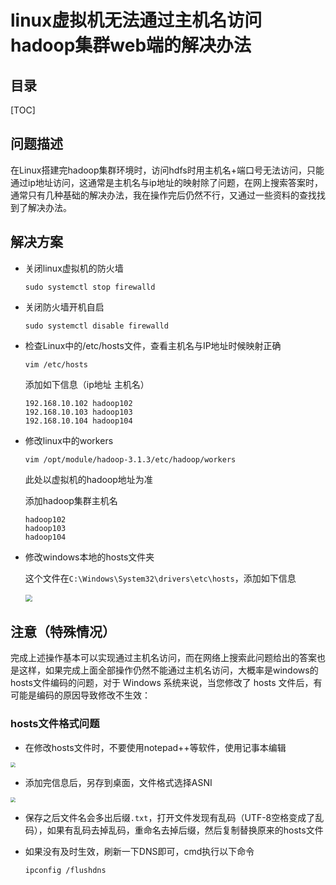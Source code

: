 # linux虚拟机无法通过主机名访问hadoop集群web端的解决办法

## 目录

[TOC]

## 问题描述

在Linux搭建完hadoop集群环境时，访问hdfs时用主机名+端口号无法访问，只能通过ip地址访问，这通常是主机名与ip地址的映射除了问题，在网上搜索答案时，通常只有几种基础的解决办法，我在操作完后仍然不行，又通过一些资料的查找找到了解决办法。

## 解决方案

* 关闭linux虚拟机的防火墙

  ```shell
  sudo systemctl stop firewalld
  ```

* 关闭防火墙开机自启

  ```shell
  sudo systemctl disable firewalld
  ```

* 检查Linux中的/etc/hosts文件，查看主机名与IP地址时候映射正确

  ```shell
  vim /etc/hosts
  ```

  添加如下信息（ip地址 主机名）

  ```
  192.168.10.102 hadoop102
  192.168.10.103 hadoop103
  192.168.10.104 hadoop104
  ```

* 修改linux中的workers

  ```shell
  vim /opt/module/hadoop-3.1.3/etc/hadoop/workers
  ```

  此处以虚拟机的hadoop地址为准

  添加hadoop集群主机名

  ```shell
  hadoop102
  hadoop103
  hadoop104
  ```

* 修改windows本地的hosts文件夹

  这个文件在`C:\Windows\System32\drivers\etc\hosts`，添加如下信息

  ​	<img src="D:\App\Typora\photoData\image-20240207103853935.png" style="zoom:67%;" />

## 注意（特殊情况）

完成上述操作基本可以实现通过主机名访问，而在网络上搜索此问题给出的答案也是这样，如果完成上面全部操作仍然不能通过主机名访问，大概率是windows的hosts文件编码的问题，对于 Windows 系统来说，当您修改了 hosts 文件后，有可能是编码的原因导致修改不生效：

### hosts文件格式问题

* 在修改hosts文件时，不要使用notepad++等软件，使用记事本编辑

<img src="D:\App\Typora\photoData\image-20240207104722186.png" style="zoom:50%;" />

* 添加完信息后，另存到桌面，文件格式选择ASNI

<img src="D:\App\Typora\photoData\image-20240207104850779.png" style="zoom:50%;" />

* 保存之后文件名会多出后缀`.txt`，打开文件发现有乱码（UTF-8空格变成了乱码），如果有乱码去掉乱码，重命名去掉后缀，然后复制替换原来的hosts文件

* 如果没有及时生效，刷新一下DNS即可，cmd执行以下命令

  ```
  ipconfig /flushdns
  ```

  